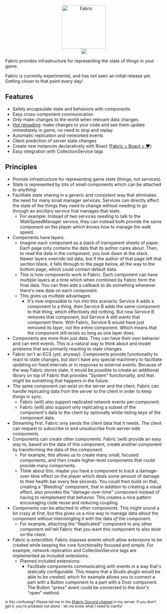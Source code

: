 <div align="center">
	<img src="https://i.eryn.io/2045/fabric.svg" alt="Fabric" height="140" />
	<br>
	<a href="https://discord.gg/Heyvvnd"><img src="https://img.shields.io/discord/425800792679645204.svg?label=discord" /></a>
</div>

Fabric provides infrastructure for representing the state of *things* in your game.

Fabric is currently experimental, and has not seen an initial release yet. Getting closer to that point every day!

## Features
- Safely encapsulate state and behaviors with components
- Easy cross-component communication
- Only make changes to the world when relevant data changes
- [Hot reloading](https://i.eryn.io/2045/4sPsRGdA.mp4): make changes to your code and see them update immediately in game, no need to stop and replay.
- Automatic replication and networked events
- Client prediction of server state changes
- Create new instances declaratively with Roact ([Fabric + Roact = ❤️](https://i.eryn.io/2045/pYNXQain.png))
- Easy integration with CollectionService tags

## Principles

- Provide infrastructure for representing game state (things, not services).
- State is represented by lots of small components which can be attached to *anything*.
- Facilitate state sharing in a generic and consistent way that eliminates the need for many small manager services. Services can directly affect the state of the things they need to change without needing to go through an ancillary service that manages that state.
  - For example: Instead of two services needing to talk to the WalkSpeedManager service, they can instead both provide the same component on the player which knows how to manage the walk speed.
- Components have layers.
  - Imagine each component as a stack of transparent sheets of paper. Each page only contains the data that its author cares about. Then, to read the data in the component, you look down at the stack. Newer layers override old data, but if the author of that page left that section blank, it falls through to the page below, all the way to the bottom page, which could contain default data.
  - This is how components work in Fabric. Each component can have multiple layers at a time which when combined by Fabric form the final data. You can then add a callback to do something whenever there's new data on each component.
  - This gives us multiple advantages:
    - It's now impossible to run into this scenario: Service A adds a component to a thing, then Service B adds the same component to that thing, which effectively did nothing. But now Service B removes that component, but Service A still wants that component there. With Fabric, Service B would have just removed its *layer*, not the entire component. Which means that the component still exists so long as one layer does.
- Components are more than just data. They can have their own behavior and can emit events. This is a natural way to think about and model problems that are primarily reacting to state changes.
- Fabric isn't an ECS (yet, anyway). Components provide functionality to react to state changes, but don't have any special machinery to facilitate updating on fixed intervals or in response to external events. Because of the way Fabric stores state, it would be possible to create an additional library on top of Fabric that provides "System" functionality, and that might be something that happens in the future.
- The same component can exist on the server and the client. Fabric can handle replicating data from the server to the client in order to keep things in sync.
  - Fabric (will) also support replicated network events per-component.
  - Fabric (will) also support only replicating a subset of the component's data to the client by optionally white-listing keys of the component data.
- Streaming first. Fabric only sends the client data that it needs. The client can request to subscribe to and unsubscribe from server-side components.
- Components can create other components. Fabric (will) provide an easy way to, based on the data of this component, create another component by transforming the data of this component.
  - For example, this allows us to create many small, focused components, and then create higher-level components that could provide many components. 
  - Think about this: maybe you have a component to track a damage-over-time effect on the player which deals some amount of damage to their health bar every few seconds. You could then build on that, creating a "Bleeding" component, that in addition to creating a visual effect, also provides the "damage-over-time" component instead of having to reimplement that behavior. This creates a nice pattern encouraging code reuse and reducing coupling.
- Components can be attached to *other components*. This might sound a bit crazy at first, but this gives us a nice way to manage data *about* the component without intermingling it with the data *of* the component.
  - For example, attaching the "Replicated" component to any other component will tell Fabric that you want this component to also exist on the client.
- Fabric is extendible. Fabric exposes events which allow extensions to be created while keeping the core functionality focused and simple. For example, network replication and CollectionService tags are implemented as included extensions.
  - Planned included extensions:
    - Facilitate components communicating with events in a way that's statically configurable. This means that a Studio plugin would be able to be created, which for example allows you to connect a part with a Button component to a part with a Door component. The Button "press" event could be connected to the door's "open" method.

<small>Is this confusing? Please tell me in the [#fabric Discord channel](https://discord.gg/Heyvvnd) in my server. If you don't get it, you're probably not alone - let me know what I need to clarify!</small>
